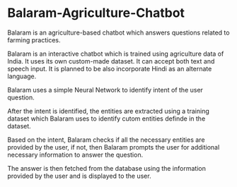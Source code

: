 # Balaram-Agriculture-Chatbot
Balaram is an agriculture-based chatbot which answers questions related to farming practices.

Balaram is an interactive chatbot which is trained using agriculture data of India. It uses its own custom-made dataset.
It can accept both text and speech input. 
It is planned to be also incorporate Hindi as an alternate language.

Balaram uses a simple Neural Network to identify intent of the user question.

After the intent is identified, the entities are extracted using a training dataset which Balaram uses to identify cutom entities definde in the dataset.

Based on the intent, Balaram checks if all the necessary entities are provided by the user, if not, then Balaram prompts the user for
additional necessary information to answer the question.

The answer is then fetched from the database using the information provided by the user and is displayed to the user.
